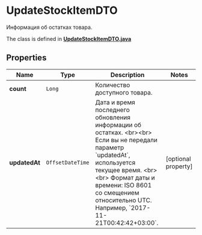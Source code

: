 

# UpdateStockItemDTO

Информация об остатках товара. 

The class is defined in **[UpdateStockItemDTO.java](../../src/main/java/org/openapitools/model/UpdateStockItemDTO.java)**

## Properties

Name | Type | Description | Notes
------------ | ------------- | ------------- | -------------
**count** | `Long` | Количество доступного товара.  | 
**updatedAt** | `OffsetDateTime` | Дата и время последнего обновления информации об остатках. &lt;br&gt;&lt;br&gt; Если вы не передали параметр &#x60;updatedAt&#x60;, используется текущее время. &lt;br&gt;&lt;br&gt; Формат даты и времени: ISO 8601 со смещением относительно UTC. Например, &#x60;2017-11-21T00:42:42+03:00&#x60;.  |  [optional property]





